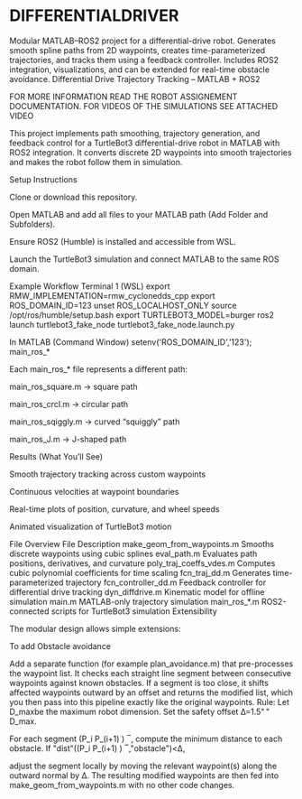 # DIFFERENTIALDRIVER
Modular MATLAB–ROS2 project for a differential-drive robot. Generates smooth spline paths from 2D waypoints, creates time-parameterized trajectories, and tracks them using a feedback controller. Includes ROS2 integration, visualizations, and can be extended for real-time obstacle avoidance.
Differential Drive Trajectory Tracking – MATLAB + ROS2

FOR MORE INFORMATION READ THE ROBOT ASSIGNEMENT DOCUMENTATION.
FOR VIDEOS OF THE SIMULATIONS SEE ATTACHED VIDEO

This project implements path smoothing, trajectory generation, and feedback control for a TurtleBot3 differential-drive robot in MATLAB with ROS2 integration.
It converts discrete 2D waypoints into smooth trajectories and makes the robot follow them in simulation.

Setup Instructions

Clone or download this repository.

Open MATLAB and add all files to your MATLAB path (Add Folder and Subfolders).

Ensure ROS2 (Humble) is installed and accessible from WSL.

Launch the TurtleBot3 simulation and connect MATLAB to the same ROS domain.

Example Workflow
Terminal 1 (WSL)
export RMW_IMPLEMENTATION=rmw_cyclonedds_cpp
export ROS_DOMAIN_ID=123
unset ROS_LOCALHOST_ONLY
source /opt/ros/humble/setup.bash
export TURTLEBOT3_MODEL=burger
ros2 launch turtlebot3_fake_node turtlebot3_fake_node.launch.py

In MATLAB (Command Window)
setenv('ROS_DOMAIN_ID','123');
main_ros_*


Each main_ros_* file represents a different path:

main_ros_square.m → square path

main_ros_crcl.m → circular path

main_ros_sqiggly.m → curved “squiggly” path

main_ros_J.m → J-shaped path

 Results (What You’ll See)

Smooth trajectory tracking across custom waypoints

Continuous velocities at waypoint boundaries

Real-time plots of position, curvature, and wheel speeds

Animated visualization of TurtleBot3 motion

File Overview
File	Description
make_geom_from_waypoints.m	Smooths discrete waypoints using cubic splines
eval_path.m	Evaluates path positions, derivatives, and curvature
poly_traj_coeffs_vdes.m	Computes cubic polynomial coefficients for time scaling
fcn_traj_dd.m	Generates time-parameterized trajectory
fcn_controller_dd.m	Feedback controller for differential drive tracking
dyn_diffdrive.m	Kinematic model for offline simulation
main.m	MATLAB-only trajectory simulation
main_ros_*.m	ROS2-connected scripts for TurtleBot3 simulation
Extensibility

The modular design allows simple extensions:

To add Obstacle avoidance 

Add a separate function (for example plan_avoidance.m) that pre-processes the waypoint list. It checks each straight line segment between consecutive waypoints against known obstacles. If a segment is too close, it shifts affected waypoints outward by an offset and returns the modified list, which you then pass into this pipeline exactly like the original waypoints.
Rule:
Let D_maxbe the maximum robot dimension. Set the safety offset
Δ=1.5" " D_max.

For each segment (P_i P_(i+1) ) ‾, compute the minimum distance to each obstacle. If
"dist"((P_i P_(i+1) ) ‾,"obstacle")<Δ,

adjust the segment locally by moving the relevant waypoint(s) along the outward normal by Δ. The resulting modified waypoints are then fed into make_geom_from_waypoints.m with no other code changes.

